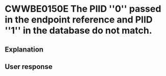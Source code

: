 # CWWBE0150E The PIID ''0'' passed in the endpoint reference and PIID ''1'' in the database do not match.

## Explanation

## User response